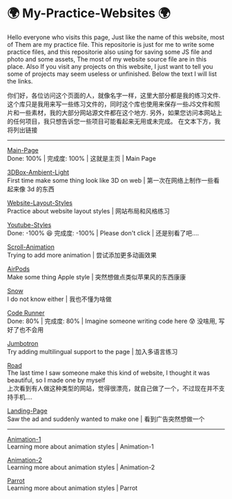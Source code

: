 # 🌍 My-Practice-Websites 🌍
Hello everyone who visits this page, Just like the name of this website, most of Them are my practice file. This repositorie is just for me to write some practice files, and this repositorie also using for saving some JS file and photo and some assets, The most of my website source file are in this place. Also If you visit any projects on this website, I just want to tell you some of projects may seem useless or unfinished. Below the text I will list the links.

你们好，各位访问这个页面的人，就像名字一样，这里大部分都是我的练习文件. 这个库只是我用来写一些练习文件的，同时这个库也使用来保存一些JS文件和照片和一些素材，我的大部分网站源文件都在这个地方. 另外，如果您访问本网站上的任何项目，我只想告诉您一些项目可能看起来无用或未完成。 在文本下方，我将列出链接

---------------------------------------------------------------------------------------------------------------------------------------------------

[Main-Page](http://practice.g7m7t1.net/)</br>
Done: 100% | 完成度: 100% | 这就是主页 | Main Page

[3DBox-Ambient-Light](https://3dbox-ambient-light.netlify.app/)</br>
First time make some thing look like 3D on web | 第一次在网络上制作一些看起来像 3d 的东西

[Website-Layout-Styles](http://practice.g7m7t1.net/ken/Website-Layout-Styles.html)</br>
Practice about website layout styles | 网站布局和风格练习

[Youtube-Styles](http://practice.g7m7t1.net/ken/Youtube.html)</br>
Done: -100% 😆 完成度: -100% | Please don't click | 还是别看了吧....

[Scroll-Animation](http://practice.g7m7t1.net/kan/Scroll-Animation.html)</br>
Trying to add more animation | 尝试添加更多动画效果

[AirPods](http://practice.g7m7t1.net/ken/AirPods.html)</br>
Make some thing Apple style | 突然想做点类似苹果风的东西康康

[Snow](http://practice.g7m7t1.net/kan/Snow.html)</br>
I do not know either | 我也不懂为啥做

[Code Runner](http://practice.g7m7t1.net/coderunner/index.html)</br>
Done: 80% | 完成度: 80% | Imagine someone writing code here 😰 没啥用, 写好了也不会用

[Jumbotron](http://practice.g7m7t1.net/jumbotron/index.html)</br>
Try adding multilingual support to the page | 加入多语言练习

[Road](http://practice.g7m7t1.net/new-style/road/)</br>
The last time I saw someone make this kind of website, I thought it was beautiful, so I made one by myself</br>
上次看到有人做这种类型的网站，觉得很漂亮，就自己做了一个，不过现在并不支持手机....

[Landing-Page](http://practice.g7m7t1.net/pages/Landing-Page/)</br>
Saw the ad and suddenly wanted to make one | 看到广告突然想做一个

---------------------------------------------------------------------------------------------------------------------------------------------------

[Animation-1](http://practice.g7m7t1.net/new-style/animation-1/)</br>
Learning more about animation styles | Animation-1

[Animation-2](http://practice.g7m7t1.net/new-style/animation-2/)</br>
Learning more about animation styles | Animation-2

[Parrot](http://practice.g7m7t1.net/new-style/parrot/)</br>
Learning more about animation styles | Parrot
